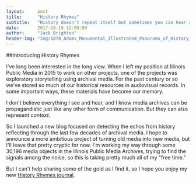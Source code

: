 ```yaml
---
layout:     post
title:      "History Rhymes"
subtitle:   "History doesn't repeat itself but sometimes you can hear an echo"
date:       2017-10-19 12:00:00
author:     "Jack Brighton"
header-img: "img/1878_Adams_Monumental_Illustrated_Panorama_of_History_-_Geographicus_-_WorldHistory-adams-1871-2000px.jpg"
---
```

##Introducing History Rhymes

I've long been interested in the long view. When I left my position at Illinois Public Media in 2015 to work on other projects, one of the projects was exploratory storytelling using archival media. For the past century or so we've stored so much of our historical resources in audiovisual records. In some important ways, these materials have become our memory.

I don't believe everything I see and hear, and I know media archives can be propagandistic just like any other form of communication. But they can also represent *context*. 

So I launched a new blog focused on detecting the echos from history reflecting through the last few decades of archival media. I hope to announce a more ambitious project of turning old media into new media, but I'll leave that pretty cryptic for now. I'm working my way through some 30,196 media objects in the Illinois Public Media Archives, trying to find the signals among the noise, so this is taking pretty much all of my "free time."

But I can't help sharing some of the gold as I find it, so I hope you enjoy my new [History Rhymes journal](http://historyrhymes.org/).